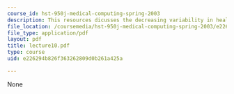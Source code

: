 ```yaml
---
course_id: hst-950j-medical-computing-spring-2003
description: This resources dicusses the decreasing variability in health care.
file_location: /coursemedia/hst-950j-medical-computing-spring-2003/e226294b826f363262809d0b261a425a_lecture10.pdf
file_type: application/pdf
layout: pdf
title: lecture10.pdf
type: course
uid: e226294b826f363262809d0b261a425a

---
```

None